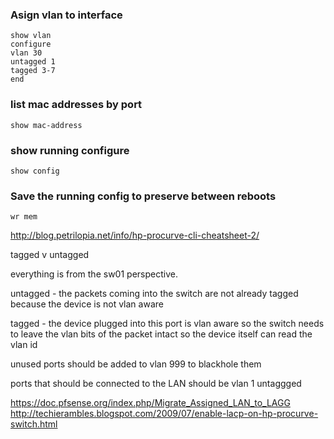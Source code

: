 ### Asign vlan to interface

    show vlan
    configure
    vlan 30
    untagged 1
    tagged 3-7
    end

### list mac addresses by port

    show mac-address

### show running configure
    show config

### Save the running config to preserve between reboots

    wr mem

http://blog.petrilopia.net/info/hp-procurve-cli-cheatsheet-2/


tagged v untagged

everything is from the sw01 perspective.

untagged - the packets coming into the switch are not already tagged because the device
is not vlan aware

tagged - the device plugged into this port is vlan aware so the switch needs to leave
the vlan bits of the packet intact so the device itself can read the vlan id


unused ports should be added to vlan 999 to blackhole them

ports that should be connected to the LAN should be vlan 1 untaggged

https://doc.pfsense.org/index.php/Migrate_Assigned_LAN_to_LAGG
http://techierambles.blogspot.com/2009/07/enable-lacp-on-hp-procurve-switch.html
